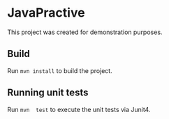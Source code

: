 # JavaPractive

This project was created for demonstration purposes.

## Build

Run `mvn install` to build the project. 

## Running unit tests

Run `mvn  test` to execute the unit tests via Junit4.
